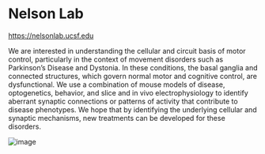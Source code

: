 # Nelson Lab

https://nelsonlab.ucsf.edu

We are interested in understanding the cellular and circuit basis of motor control, particularly in the context of movement disorders such as Parkinson’s Disease and Dystonia. In these conditions, the basal ganglia and connected structures, which govern normal motor and cognitive control, are dysfunctional. We use a combination of mouse models of disease, optogenetics, behavior, and slice and in vivo electrophysiology to identify aberrant synaptic connections or patterns of activity that contribute to disease phenotypes. We hope that by identifying the underlying cellular and synaptic mechanisms, new treatments can be developed for these disorders.

![image](https://github.com/UCSF-Nelson-Lab/Nelson-Lab-/assets/70811017/6c217e1b-dbf8-4263-959a-0055221899c8)
